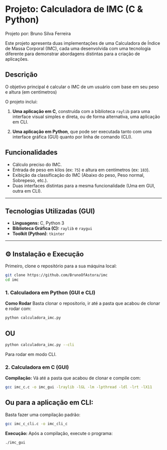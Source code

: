 # Projeto: Calculadora de IMC (C & Python)
Projeto por: Bruno Silva Ferreira

Este projeto apresenta duas implementações de uma Calculadora de Índice de Massa Corporal (IMC), cada uma desenvolvida com uma tecnologia diferente para demonstrar abordagens distintas para a criação de aplicações.

## Descrição

O objetivo principal é calcular o IMC de um usuário com base em seu peso e altura (em centímetros)

O projeto inclui:
1.  **Uma aplicação em C**, construída com a biblioteca `raylib` para uma interface visual simples e direta, ou de forma alternativa, uma aplicação em CLI.
  
2.  **Uma aplicação em Python**, que pode ser executada tanto com uma interface gráfica (GUI) quanto por linha de comando (CLI).

##  Funcionalidades

-   Cálculo preciso do IMC.
-   Entrada de peso em kilos (ex: `75`) e altura em centímetros (ex: `183`).
-   Exibição da classificação do IMC (Abaixo do peso, Peso normal, Sobrepeso, etc.).
-   Duas interfaces distintas para a mesma funcionalidade (Uma em GUI, outra em CLI).

---

##  Tecnologias Utilizadas (GUI)

-   **Linguagens:** C, Python 3
-   **Biblioteca Gráfica (C):** `raylib` e `raygui`
-   **Toolkit (Python)**: `tkinter`

---

## ⚙ Instalação e Execução

Primeiro, clone o repositório para a sua máquina local:
```bash
git clone https://github.com/BrunoOfAstora/imc
cd imc
```
### 1. Calculadora em Python (GUI e CLI)
**Como Rodar**
Basta clonar o repositorio, ir até a pasta que acabou de clonar e rodar com:
```bash
python calculadora_imc.py 
```
## OU
```bash
python calculadora_imc.py --cli
```
Para rodar em modo CLI.

### 2. Calculadora em C (GUI)

**Compilação:**
Vá até a pasta que acabou de clonar e compile com:
```bash
gcc imc_c.c -o imc_gui -lraylib -lGL -lm -lpthread -ldl -lrt -lX11
```
## Ou para a aplicação em CLI:
Basta fazer uma compilação padrão:
```bash
gcc imc_c_cli.c -o imc_cli_c
```

**Execução:**
Após a compilação, execute o programa:
```bash
./imc_gui
```


